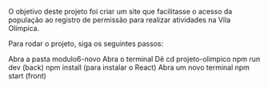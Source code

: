 O objetivo deste projeto foi criar um site que facilitasse o acesso da população ao registro de permissão para realizar atividades na Vila Olímpica.

Para rodar o projeto, siga os seguintes passos:

Abra a pasta modulo6-novo
Abra o terminal
Dê cd projeto-olimpico
npm run dev (back)
npm install (para instalar o React)
Abra um novo terminal
npm start (front)

